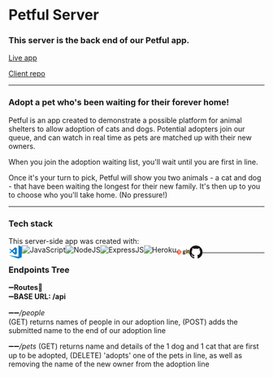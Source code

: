 # Petful Server

### This server is the back end of our Petful app. 

[Live app](https://petful-client-cyan.vercel.app/)

[Client repo](https://github.com/jenna-chestnut/petful-client)

---

### Adopt a pet who's been waiting for their forever home! 

Petful is an app created to demonstrate a possible platform for animal shelters to allow adoption of cats and dogs. Potential adopters join our queue, and can watch in real time as pets are matched up with their new owners.

When you join the adoption waiting list, you'll wait until you are first in line.

Once it's your turn to pick, Petful will show you two animals - a cat and dog - that have been waiting the longest for their new family. It's then up to you to choose who you'll take home. (No pressure!)

---

### Tech stack  
This server-side app was created with:    
<img align="left" alt="Visual Studio Code" width="26px" src="https://raw.githubusercontent.com/github/explore/80688e429a7d4ef2fca1e82350fe8e3517d3494d/topics/visual-studio-code/visual-studio-code.png" />
<img align="left" alt="JavaScript" src="https://img.shields.io/badge/JavaScript-F7DF1E?style=for-the-badge&logo=javascript&logoColor=black" />
<img align="left" alt="NodeJS" src="https://img.shields.io/badge/Node.js-43853D?style=for-the-badge&logo=node.js&logoColor=white" />
<img align="left" alt="ExpressJS" src="https://img.shields.io/badge/Express.js-404D59?style=for-the-badge" />
<img align="left" alt="Heroku" src="https://img.shields.io/badge/Heroku-430098?style=for-the-badge&logo=heroku&logoColor=white" />
<img align="left" alt="Git" width="26px" src="https://raw.githubusercontent.com/github/explore/80688e429a7d4ef2fca1e82350fe8e3517d3494d/topics/git/git.png" />
<img align="left" alt="GitHub" width="26px" src="https://raw.githubusercontent.com/github/explore/78df643247d429f6cc873026c0622819ad797942/topics/github/github.png" />

---

### Endpoints Tree 

➖**Routes🔻**    
➖**BASE URL: /api**   

➖➖*/people*   
(GET) returns names of people in our adoption line, 
(POST) adds the submitted name to the end of our adoption line

➖➖*/pets* 
(GET) returns name and details of the 1 dog and 1 cat that are first up to be adopted,
(DELETE) 'adopts' one of the pets in line, as well as removing the name of the new owner from the adoption line